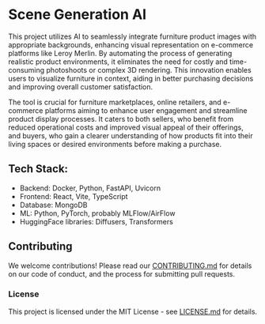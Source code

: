 # Scene Generation AI


This project utilizes AI to seamlessly integrate furniture product images with appropriate backgrounds, enhancing visual representation on e-commerce platforms like Leroy Merlin. By automating the process of generating realistic product environments, it eliminates the need for costly and time-consuming photoshoots or complex 3D rendering. This innovation enables users to visualize furniture in context, aiding in better purchasing decisions and improving overall customer satisfaction.

The tool is crucial for furniture marketplaces, online retailers, and e-commerce platforms aiming to enhance user engagement and streamline product display processes. It caters to both sellers, who benefit from reduced operational costs and improved visual appeal of their offerings, and buyers, who gain a clearer understanding of how products fit into their living spaces or desired environments before making a purchase.

## Tech Stack:

- Backend: Docker, Python, FastAPI, Uvicorn
- Frontend: React, Vite, TypeScript
- Database: MongoDB
- ML: Python, PyTorch, probably MLFlow/AirFlow
- HuggingFace libraries: Diffusers, Transformers


## Contributing

We welcome contributions! Please read our [CONTRIBUTING.md](CONTRIBUTING.md) for details on our code of conduct, and the process for submitting pull requests.


### License

This project is licensed under the MIT License - see [LICENSE.md](LICENSE.md) for details.
